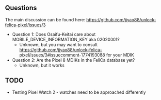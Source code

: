 ## Questions

The main discussion can be found here: https://github.com/jjyao88/unlock-felica-pixel/issues/3

* Question 1: Does Osaifu-Keitai care about MOBILE_DEVICE_INFORMATION_KEY aka 02020001?
  * Unknown, but you may want to consult https://github.com/jjyao88/unlock-felica-pixel/issues/3#issuecomment-1774193088 for your MDIK
* Question 2: Are the Pixel 8 MDIKs in the FeliCa database yet?
  * Unknown, but it works

## TODO 
* Testing Pixel Watch 2 - watches need to be approached differently
